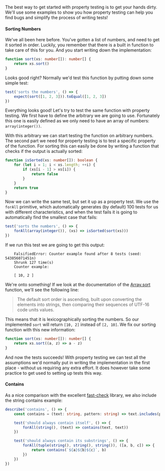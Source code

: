 The best way to get started with property testing is to get your hands dirty. We'll use some examples to show you how property testing can help you find bugs and simplify the process of writing tests!

#### Sorting Numbers

We've all been here before. You've gotten a list of numbers, and need to get it sorted in order. Luckily, you remember that there is a built in function to take care of this for you. And you start writing down the implementation:

```ts
function sort(xs: number[]): number[] {
    return xs.sort()
}
```

Looks good right? Normally we'd test this function by putting down some simple test:

```ts
test('sorts the numbers', () => {
    expect(sort([1, 2, 3])).toEqual([1, 2, 3])
})
```

Everything looks good! Let's try to test the same function with property testing. We first have to define the arbitrary we are going to use. Fortunately this one is easily defined as we only need to have an array of numbers: `array(integer())`.

With this arbitrary we can start testing the function on arbitrary numbers. The second part we need for property testing is to test a specific property of the function. For sorting this can easily be done by writing a function that checks if the output is actually sorted:

```ts
function isSorted(xs: number[]): boolean {
    for (let i = 1; i < xs.length; ++i) {
        if (xs[i - 1] > xs[i]) {
            return false
        }
    }
    return true
}
```

Now we can write the same test, but set it up as a property test. We use the `forAll` primitive, which automatically generates (by default) 100 tests for us with different characteristics, and when the test fails it is going to automatically find the smallest case that fails:

```ts
test('sorts the numbers', () => {
    forAll(array(integer()), (xs) => isSorted(sort(xs)))
})
```

If we run this test we are going to get this output:

``` 
    FalsifiedError: Counter example found after 8 tests (seed: 543856071451n) 
    Shrunk 127 time(s) 
    Counter example: 
     
    [ 10, 2 ] 
```

We're onto something! If we look at the documentation of the [Array.sort](https://developer.mozilla.org/en-US/docs/Web/JavaScript/Reference/Global_Objects/Array/sort) function, we'll see the following line:

> The default sort order is ascending, built upon converting the elements into strings, then comparing their sequences of UTF-16 code units values.

This means that it is lexicographically sorting the numbers. So our implemented `sort` will return `[10, 2]` instead of `[2, 10]`. We fix our sorting function with this new information:

```ts
function sort(xs: number[]): number[] {
    return xs.sort((a, z) => a - z)
}
```

And now the tests succeeds! With property testing we can test all the assumptions we'd normally put in writing the implementation in the first place - without us requiring any extra effort. It does however take some practice to get used to setting up tests this way.

#### Contains

As a nice comparison with the excellent [fast-check](https://github.com/dubzzz/fast-check#getting-started) library, we also include the string contains example:

```ts
describe('contains', () => {
    const contains = (text: string, pattern: string) => text.includes(pattern)

    test('should always contain itself', () => {
        forAll(string(), (text) => contains(text, text))
    })

    test('should always contain its substrings', () => {
        forAll(tuple(string(), string(), string()), ([a, b, c]) => {
            return contains(`${a}${b}${c}`, b)
        })
    })
})
```